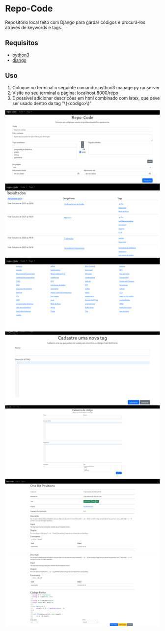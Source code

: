 # Repo-Code

Repositório local feito com Django para gardar códigos e procurá-los através de keywords e tags.

## Requisitos

- [python3](https://www.python.org/downloads/)
- [django](https://www.djangoproject.com/)

## Uso

1. Coloque no terminal o seguinte comando: python3 manage.py runserver
2. Visite no seu terminal a página: localhost:8000/repo
3. É possível adicionar descrições em html combinado com latex, que deve ser usado dentro da tag "\\(<código>\\)"

![Tela inicial](https://github.com/ThiagoFBastos/Repo-Code/blob/main/inicio.png)
![Busca](https://github.com/ThiagoFBastos/Repo-Code/blob/main/busca.png)
![Tags](https://github.com/ThiagoFBastos/Repo-Code/blob/main/all_tags.png)
![Add tag](https://github.com/ThiagoFBastos/Repo-Code/blob/main/add-tag.png)
![Add code](https://github.com/ThiagoFBastos/Repo-Code/blob/main/add_code.png)
![One bit positions 1](https://github.com/ThiagoFBastos/Repo-Code/blob/main/one_bit_positions_1.png)
![One bit positions 2](https://github.com/ThiagoFBastos/Repo-Code/blob/main/one_bit_positions_2.png)
